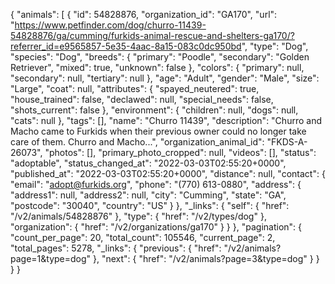 {
"animals": [
{
"id": 54828876,
"organization_id": "GA170",
"url": "https://www.petfinder.com/dog/churro-11439-54828876/ga/cumming/furkids-animal-rescue-and-shelters-ga170/?referrer_id=e9565857-5e35-4aac-8a15-083c0dc950bd",
"type": "Dog",
"species": "Dog",
"breeds": {
"primary": "Poodle",
"secondary": "Golden Retriever",
"mixed": true,
"unknown": false
},
"colors": {
"primary": null,
"secondary": null,
"tertiary": null
},
"age": "Adult",
"gender": "Male",
"size": "Large",
"coat": null,
"attributes": {
"spayed_neutered": true,
"house_trained": false,
"declawed": null,
"special_needs": false,
"shots_current": false
},
"environment": {
"children": null,
"dogs": null,
"cats": null
},
"tags": [],
"name": "Churro 11439",
"description": "Churro and Macho came to Furkids when their previous owner could no longer take care of them. Churro and Macho...",
"organization_animal_id": "FKDS-A-26073",
"photos": [],
"primary_photo_cropped": null,
"videos": [],
"status": "adoptable",
"status_changed_at": "2022-03-03T02:55:20+0000",
"published_at": "2022-03-03T02:55:20+0000",
"distance": null,
"contact": {
"email": "adopt@furkids.org",
"phone": "(770) 613-0880",
"address": {
"address1": null,
"address2": null,
"city": "Cumming",
"state": "GA",
"postcode": "30040",
"country": "US"
}
},
"\_links": {
"self": {
"href": "/v2/animals/54828876"
},
"type": {
"href": "/v2/types/dog"
},
"organization": {
"href": "/v2/organizations/ga170"
}
}
},
"pagination": {
"count_per_page": 20,
"total_count": 105546,
"current_page": 2,
"total_pages": 5278,
"\_links": {
"previous": {
"href": "/v2/animals?page=1&type=dog"
},
"next": {
"href": "/v2/animals?page=3&type=dog"
}
}
}
}
